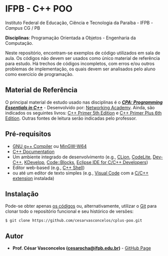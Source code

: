 # IFPB - C++ POO

Instituto Federal de Educação, Ciência e Tecnologia da Paraíba - IFPB - *Campus* CG  / PB

**Disciplinas**: Programação Orientada a Objetos - Engenharia da Computação.

Neste repositório, encontram-se exemplos de código utilizados em sala de aula. Os códigos não devem ser usados como único material de referência para estudo. Há trechos de códigos incompletos, com erros e/ou outros problemas de implementação, os quais devem ser analisados pelo aluno como exercício de programação.

## Material de Referência

O principal material de estudo usado nas disciplinas é o
[**_CPA: Programming Essentials in C++_**](https://www.netacad.com/pt-br/courses/programming/essentials-programming-c-plus-plus/) -
Desenvolvido por: [Networking Academy](https://www.netacad.com/). Ainda, são indicados os seguintes livros:
[C++ Primer 5th Edition](https://www.amazon.com/Primer-5th-Stanley-B-Lippman/dp/0321714113) e [C++ Primer Plus 6th Edition](https://www.amazon.com/Primer-Plus-6th-Developers-Library/dp/0321776402/). Outras fontes de leitura serão indicadas pelo professor.

## Pré-requisitos

- [GNU g++ Compiler](http://gcc.gnu.org) ou [MinGW-W64](https://sourceforge.net/projects/mingw-w64/files/)
- [C++ Documentation](https://cplusplus.com/reference/)
- Um ambiente integrado de desenvolvimento (e.g., [CLion](https://www.jetbrains.com/pt-br/clion/), [CodeLite](https://codelite.org/), [Dev-C++](http://orwelldevcpp.blogspot.com/), [KDevelop](https://www.kdevelop.org/), [Code::Blocks](https://www.codeblocks.org/),  [Eclipse IDE for C/C++ Developers](https://www.eclipse.org/))
- Editor web-based (e.g., [C++ Shell](https://cpp.sh/))
- ou até um editor de texto simples (e.g., [Visual Code](https://code.visualstudio.com/) com a [C/C++ extension](https://code.visualstudio.com/docs/languages/cpp) instalada)

## Instalação

Pode-se obter apenas [os códigos](https://github.com/cesarvasconcelos/cplus-poo/archive/master.zip) ou, alternativamente, utilizar o [Git](https://git-scm.com/) para clonar todo o repositório funcional e seu histórico de versões:

```
$ git clone https://github.com/cesarvasconcelos/cplus-poo.git
```

## Autor

* **Prof. César Vasconcelos (cesarocha@ifpb.edu.br)** - [GitHub Page](https://github.com/cesarvasconcelos)
